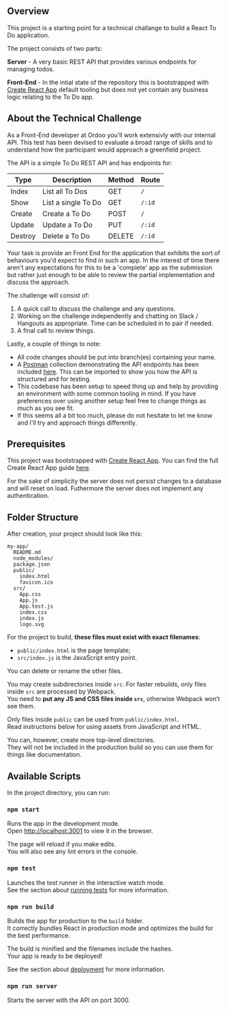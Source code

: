 ## Overview

This project is a starting point for a technical challange to build a React To Do application.

The project consists of two parts:

**Server** - A very basic REST API that provides various endpoints for managing todos.

**Front-End** - In the intial state of the repository this is bootstrapped with [Create React App](https://github.com/facebook/create-react-app) default tooling but does not yet contain any business logic relating to the To Do app.

## About the Technical Challenge

As a Front-End developer at Ordoo you'll work extensivly with our internal API. This test has been devised to evaluate a broad range of skills and to understand how the participant would approach a greenfield project.

The API is a simple To Do REST API and has endpoints for:

| Type | Description | Method | Route |
| ---- | ----------- | ------ | ----- |
| Index | List all To Dos | GET | `/` |
| Show | List a single To Do | GET | `/:id` |
| Create | Create a To Do | POST | `/` |
| Update | Update a To Do | PUT | `/:id` |
| Destroy | Delete a To Do | DELETE | `/:id` |

Your task is provide an Front End for the application that exhibits the sort of behaviours you'd expect to find in such an app. In the interest of time there aren't any expectations for this to be a 'complete' app as the submission but rather just enough to be able to review the partial implementation and discuss the approach.

The challenge will consist of:

1. A quick call to discuss the challenge and any questions.
2. Working on the challenge independently and chatting on Slack / Hangouts as appropriate. Time can be scheduled in to pair if needed.
3. A final call to review things.

Lastly, a couple of things to note:

- All code changes should be put into branch(es) containing your name.
- A [Postman](https://www.getpostman.com/) collection demonstrating the API endpoints has been included [here](https://github.com/ordoo/ordoo-todo/blob/master/postman.json). This can be imported to show you how the API is structured and for testing.
- This codebase has been setup to speed thing up and help by providing an environment with some common tooling in mind. If you have preferences over using another setup feel free to change things as much as you see fit.
- If this seems all a bit too much, please do not hesitate to let me know and I'll try and approach things differently.

## Prerequisites

This project was bootstrapped with [Create React App](https://github.com/facebook/create-react-app). You can find the full Create React App guide [here](https://github.com/facebook/create-react-app/blob/master/packages/react-scripts/template/README.md).

For the sake of simplicity the server does not persist changes to a database and will reset on load. Futhermore the server does not implement any authentication.

## Folder Structure

After creation, your project should look like this:

```
my-app/
  README.md
  node_modules/
  package.json
  public/
    index.html
    favicon.ico
  src/
    App.css
    App.js
    App.test.js
    index.css
    index.js
    logo.svg
```

For the project to build, **these files must exist with exact filenames**:

- `public/index.html` is the page template;
- `src/index.js` is the JavaScript entry point.

You can delete or rename the other files.

You may create subdirectories inside `src`. For faster rebuilds, only files inside `src` are processed by Webpack.<br>
You need to **put any JS and CSS files inside `src`**, otherwise Webpack won’t see them.

Only files inside `public` can be used from `public/index.html`.<br>
Read instructions below for using assets from JavaScript and HTML.

You can, however, create more top-level directories.<br>
They will not be included in the production build so you can use them for things like documentation.

## Available Scripts

In the project directory, you can run:

### `npm start`

Runs the app in the development mode.<br>
Open [http://localhost:3001](http://localhost:3001) to view it in the browser.

The page will reload if you make edits.<br>
You will also see any lint errors in the console.

### `npm test`

Launches the test runner in the interactive watch mode.<br>
See the section about [running tests](#running-tests) for more information.

### `npm run build`

Builds the app for production to the `build` folder.<br>
It correctly bundles React in production mode and optimizes the build for the best performance.

The build is minified and the filenames include the hashes.<br>
Your app is ready to be deployed!

See the section about [deployment](#deployment) for more information.

### `npm run server`

Starts the server with the API on port 3000.
